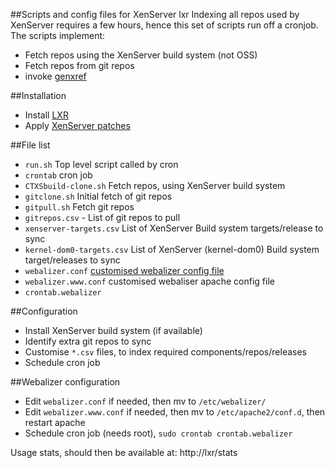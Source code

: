 ##Scripts and config files for XenServer lxr 
Indexing all repos used by XenServer requires a few hours, hence this set of scripts run off a cronjob.
The scripts implement:
* Fetch repos using the XenServer build system (not OSS)
* Fetch repos from git repos
* invoke [genxref](http://lxr.sourceforge.net/en/index.shtml)

##Installation
* Install [LXR](http://lxr.sourceforge.net/en/index.shtml)
* Apply [XenServer patches ](https://github.com/philippegabriel/lxr)

##File list
* `run.sh` Top level script called by cron
* `crontab` cron job
* `CTXSbuild-clone.sh` Fetch repos, using XenServer build system
* `gitclone.sh` Initial fetch of git repos 
* `gitpull.sh` Fetch git repos
* `gitrepos.csv` - List of git repos to pull
* `xenserver-targets.csv` List of XenServer Build system targets/release to sync
* `kernel-dom0-targets.csv` List of XenServer (kernel-dom0) Build system target/releases to sync
* `webalizer.conf` [customised webalizer config file](ftp://ftp.mrunix.net/pub/webalizer/sample.conf) 
* `webalizer.www.conf` customised webaliser apache config file
* `crontab.webalizer` 

##Configuration 
* Install XenServer build system (if available)
* Identify extra git repos to sync
* Customise `*.csv` files, to index required components/repos/releases
* Schedule cron job

##Webalizer configuration
* Edit `webalizer.conf` if needed, then mv to `/etc/webalizer/`
* Edit `webalizer.www.conf` if needed, then mv to `/etc/apache2/conf.d`, then restart apache
* Schedule cron job (needs root), `sudo crontab crontab.webalizer`

Usage stats, should then be available at: http://lxr/stats
